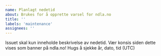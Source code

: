 ```yaml
---
name: Planlagt nedetid
about: Brukes for å opprette varsel for ndla.no
title: ''
labels: 'maintenance'
assignees: ''
---
```

<!--
start: 2022-02-24T13:00:00.220Z
end: 2022-02-24T14:00:00.220Z
expectedDown: ndla-no, test-ndla
expectedDegraded: ndla-no
-->
Issuet skal kun inneholde beskrivelse av nedetid. Vær konsis siden dette vises som banner på ndla.no!
Hugs å sjekke år, dato, tid (UTC)
